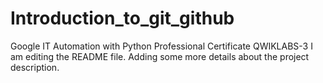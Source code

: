 # Introduction_to_git_github
Google IT Automation with Python Professional Certificate QWIKLABS-3
I am editing the README file. Adding some more details about the project description.
